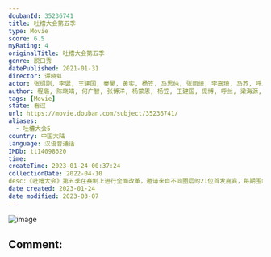 ```yaml
---
doubanId: 35236741
title: 吐槽大会第五季
type: Movie
score: 6.5
myRating: 4
originalTitle: 吐槽大会第五季
genre: 脱口秀
datePublished: 2021-01-31
director: 谭晓虹
actor: 张绍刚, 李诞, 王建国, 秦昊, 黄奕, 杨笠, 马思纯, 张雨绮, 李嘉琦, 马苏, 呼兰, 杨蒙恩, 陈卓璇, 张大大, 张颜齐, 易立竞, 刘嘉裕, 宋方金, 王勉, 阎鹤祥, 郭采洁, 薇娅, 姜云升, 蒙淇淇, 周琦, 乃万, 那吾克热·玉素甫江, 郭艾伦, 杨鸣, 范志毅, 茂涛, 金星, 吴星辰, 江梓浩, 陈晓靖, 何广智, 董宝石, 杨天真, 毛衍七, 丁太升, 李菲儿, 金莎, 潘长江, 蔡明, 仁科, 罗翔, 许知远, 李若彤, 李雪琴, 庞博, 程璐, 汪东城, 大张伟
author: 程璐, 陈晓靖, 何广智, 张博洋, 杨蒙恩, 杨笠, 王建国, 庞博, 呼兰, 梁海源, 李文妤, 吐提古丽·热杰, 王俊霖, 鸟鸟, 吴星辰, 江梓浩
tags: [Movie]
state: 看过
url: https://movie.douban.com/subject/35236741/
aliases:
  - 吐槽大会5
country: 中国大陆
language: 汉语普通话
IMDb: tt14098620
time: 
createTime: 2023-01-24 00:37:24
collectionDate: 2022-04-10
desc:《吐槽大会》第五季在赛制上进行全面改革，邀请来自不同圈层的21位首发嘉宾，每期围绕不同主咖进行吐槽。本季加入团战形式和真人秀，让节目从“单本剧”变“连续剧”，在赛制的对抗中激发嘉宾在吐槽场中的胜负欲，...
date created: 2023-01-24
date modified: 2023-03-07
---
```


![image](p2630403566.jpg)

Comment:
---
